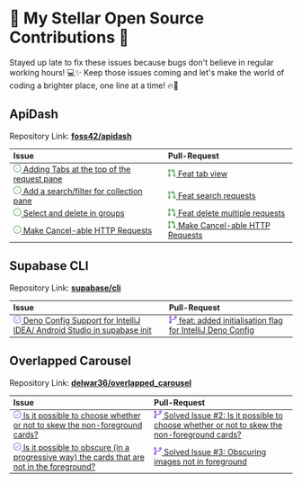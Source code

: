 # 🌟 My Stellar Open Source Contributions 🚀
Stayed up late to fix these issues because bugs don't believe in regular working hours! 💻✨ Keep those issues coming and let's make the world of coding a brighter place, one line at a time! 🔥🌟

## ApiDash

Repository Link: [**foss42/apidash**](https://github.com/foss42/apidash)

| Issue                                                                                                                      | Pull-Request                                                                                           | 
|:---------------------------------------------------------------------------------------------------------------------------|:-------------------------------------------------------------------------------------------------------|
| [![🔍 ISSUE](./assets/issue.png) Adding Tabs at the top of the request pane](https://github.com/foss42/apidash/issues/306) | [![🎉 PR](./assets/pr.png) Feat tab view](https://github.com/foss42/apidash/pull/327)                  |
| [![🔍 ISSUE](./assets/issue.png) Add a search/filter for collection pane](https://github.com/foss42/apidash/issues/305)    | [![🎉 PR](./assets/pr.png) Feat search requests](https://github.com/foss42/apidash/pull/330)           |
| [![🔍 ISSUE](./assets/issue.png) Select and delete in groups](https://github.com/foss42/apidash/issues/319)                | [![🎉 PR](./assets/pr.png) Feat delete multiple requests](https://github.com/foss42/apidash/pull/331)  |
| [![🔍 ISSUE](./assets/issue.png) Make Cancel-able HTTP Requests](https://github.com/foss42/apidash/issues/109)             | [![🎉 PR](./assets/pr.png) Make Cancel-able HTTP Requests](https://github.com/foss42/apidash/pull/113) |

## Supabase CLI

Repository Link: [**supabase/cli**](https://github.com/supabase/cli)

| Issue                                                                                                                                                      | Pull-Request                                                                                                                           |
|:-----------------------------------------------------------------------------------------------------------------------------------------------------------|:---------------------------------------------------------------------------------------------------------------------------------------|
| [![✅ RESOLVED](./assets/resolved.png) Deno Config Support for IntelliJ IDEA/ Android Studio in supabase init](https://github.com/supabase/cli/issues/1998) | [![🔀 MERGED](./assets/merge.png) feat: added initialisation flag for IntelliJ Deno Config](https://github.com/supabase/cli/pull/2045) |

## Overlapped Carousel

Repository Link: [**delwar36/overlapped_carousel**](https://github.com/delwar36/overlapped_carousel)

| Issue                                                                                                                                                                                       | Pull-Request                                                                                                                                                                          |
|:--------------------------------------------------------------------------------------------------------------------------------------------------------------------------------------------|:--------------------------------------------------------------------------------------------------------------------------------------------------------------------------------------|
| [![✅ RESOLVED](./assets/resolved.png) Is it possible to choose whether or not to skew the non-foreground cards?](https://github.com/delwar36/overlapped_carousel/issues/2)                  | [![🔀 MERGED](./assets/merge.png) Solved Issue #2: Is it possible to choose whether or not to skew the non-foreground cards?](https://github.com/delwar36/overlapped_carousel/pull/5) |
| [![✅ RESOLVED](./assets/resolved.png) Is it possible to obscure (in a progressive way) the cards that are not in the foreground?](https://github.com/delwar36/overlapped_carousel/issues/2) | [![🔀 MERGED](./assets/merge.png) Solved Issue #3: Obscuring images not in foreground](https://github.com/delwar36/overlapped_carousel/pull/4)                                        |
